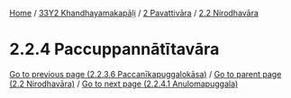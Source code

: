 
[Home](/) / [33Y2 Khandhayamakapāḷi](../../../33Y2.md) / [2 Pavattivāra](../../2.md) / [2.2 Nirodhavāra](../2.2.md)

# 2.2.4 Paccuppannātītavāra


[Go to previous page (2.2.3.6 Paccanīkapuggalokāsa)](2.2.3/2.2.3.6.md) / [Go to parent page (2.2 Nirodhavāra)](../2.2.md) / [Go to next page (2.2.4.1 Anulomapuggala)](2.2.4/2.2.4.1.md)


